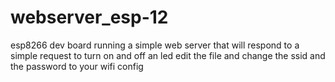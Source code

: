 # webserver_esp-12
esp8266 dev board running a simple web server that will respond to a simple request to turn on and off an led
edit the file and change the ssid and the password to your wifi config
